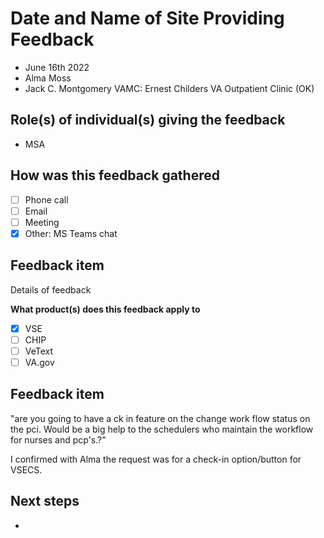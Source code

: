 # Date and Name of Site Providing Feedback

- June 16th 2022
- Alma Moss
- Jack C. Montgomery VAMC: Ernest Childers VA Outpatient Clinic (OK)

## Role(s) of individual(s) giving the feedback
- MSA

## How was this feedback gathered
- [ ] Phone call
- [ ] Email
- [ ] Meeting
- [x] Other: MS Teams chat

## Feedback item 
Details of feedback

**What product(s) does this feedback apply to**
- [x] VSE
- [ ] CHIP
- [ ] VeText
- [ ] VA.gov

## Feedback item 
"are you going to have a ck in feature on the change work flow status on the pci. Would be a big help to the schedulers who maintain the workflow for nurses and pcp's.?"

I confirmed with Alma the request was for a check-in option/button for VSECS. 

## Next steps
- 
